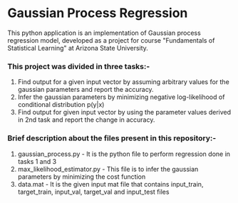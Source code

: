 # Gaussian Process Regression

This python application is an implementation of Gaussian process regression model, developed as a project for course "Fundamentals of Statistical Learning" at Arizona State University.

### This project was divided in three tasks:-

1. Find output for a given input vector by assuming arbitrary values for the gaussian parameters and report the accuracy.
2. Infer the gaussian parameters by minimizing negative log-likelihood of conditional distribution p(y|x)
3. Find output for given input vector by using the parameter values derived in 2nd task and report the change in accuracy.

### Brief description about the files present in this repository:-
1. gaussian_process.py - It is the python file to perform regression done in tasks 1 and 3
2. max_likelihood_estimator.py - This file is to infer the gaussian parameters by minimizing the cost function
3. data.mat - It is the given input mat file that contains input_train, target_train, input_val, target_val and input_test files
